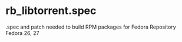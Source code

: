 # rb_libtorrent.spec

.spec and patch needed to build RPM packages for Fedora
Repository Fedora 26, 27
